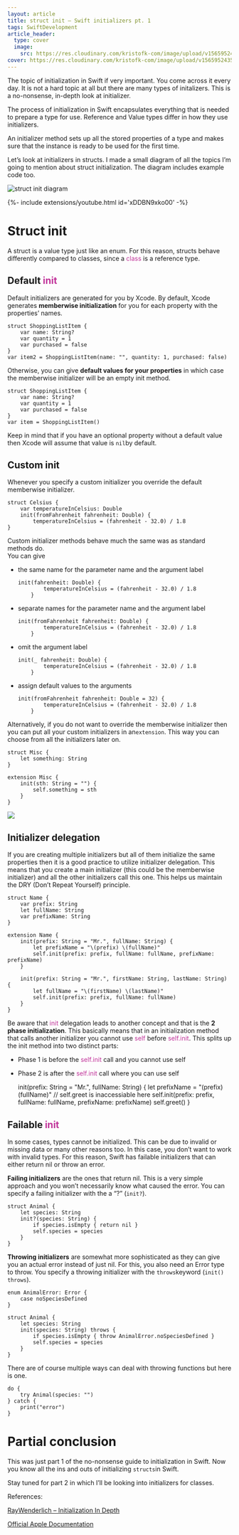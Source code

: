 ```yaml
---
layout: article
title: struct init – Swift initializers pt. 1
tags: SwiftDevelopment
article_header:
  type: cover
  image:
    src: https://res.cloudinary.com/kristofk-com/image/upload/v1565952435/kristofk-com/posts/2018-03-21-Swift-initializers-pt-1/init-1-thumbnail-com-min.png
cover: https://res.cloudinary.com/kristofk-com/image/upload/v1565952435/kristofk-com/posts/2018-03-21-Swift-initializers-pt-1/init-1-thumbnail-com-min.png
---
```


The topic of initialization in Swift if very important. You come across it every day. It is not a hard topic at all but there are many types of initalizers. This is a no-nonsense, in-depth look at initializer.

The process of initialization in Swift encapsulates everything that is needed to prepare a type for use. Reference and Value types differ in how they use initializers.

An initializer method sets up all the stored properties of a type and makes sure that the instance is ready to be used for the first time.

Let’s look at initializers in structs. I made a small diagram of all the topics I’m going to mention about struct initialization. The diagram includes example code too.

![struct init diagram](https://res.cloudinary.com/kristofk-com/image/upload/v1565952435/kristofk-com/posts/2018-03-21-Swift-initializers-pt-1/initialization-types-min.png)

<div>{%- include extensions/youtube.html id='xDDBN9xko00' -%}</div>

# Struct init

A struct is a value type just like an enum. For this reason, structs behave differently compared to classes, since a <span color="#c1349a" style="color: #c1349a;">class</span> is a reference type.

## Default <span color="#aa0d2d"><span color="#c1349a" style="color: #c1349a;">init</span></span>

Default initializers are generated for you by Xcode. By default, Xcode generates **memberwise initialization** for you for each property with the properties’ names.

    struct ShoppingListItem {
    	var name: String?
    	var quantity = 1
    	var purchased = false
    }
    var item2 = ShoppingListItem(name: "", quantity: 1, purchased: false)

Otherwise, you can give **default values for your properties** in which case the memberwise initializer will be an empty init method.

    struct ShoppingListItem {
    	var name: String?
    	var quantity = 1
    	var purchased = false
    }
    var item = ShoppingListItem()

Keep in mind that if you have an optional property without a default value then Xcode will assume that value is `nil`by default.

## Custom init

Whenever you specify a custom initializer you override the default memberwise initializer.

    struct Celsius {
    	var temperatureInCelsius: Double
    	init(fromFahrenheit fahrenheit: Double) {
    		temperatureInCelsius = (fahrenheit - 32.0) / 1.8
    }

Custom initializer methods behave much the same was as standard methods do.  
You can give

*   the same name for the parameter name and the argument label

        init(fahrenheit: Double) {
        		temperatureInCelsius = (fahrenheit - 32.0) / 1.8
        	}

*   separate names for the parameter name and the argument label

        init(fromFahrenheit fahrenheit: Double) {
        		temperatureInCelsius = (fahrenheit - 32.0) / 1.8
        	}

*   omit the argument label

        init(_ fahrenheit: Double) {
        		temperatureInCelsius = (fahrenheit - 32.0) / 1.8
        	}

*   assign default values to the arguments

        init(fromFahrenheit fahrenheit: Double = 32) {
        		temperatureInCelsius = (fahrenheit - 32.0) / 1.8
        	}

Alternatively, if you do not want to override the memberwise initializer then you can put all your custom initializers in an`extension`. This way you can choose from all the initializers later on.

    struct Misc {
    	let something: String
    }

    extension Misc {
    	init(sth: String = "") {
    		self.something = sth
    	}
    }

![](https://res.cloudinary.com/kristofk-com/image/upload/v1565952434/kristofk-com/posts/2018-03-21-Swift-initializers-pt-1/Screen-Shot-2018-03-15-at-20.09.02-min-1024x268.png)

## Initializer delegation

If you are creating multiple initializers but all of them initialize the same properties then it is a good practice to utilize initializer delegation. This means that you create a main initializer (this could be the memberwise initializer) and all the other initializers call this one. This helps us maintain the DRY (Don’t Repeat Yourself) principle.

    struct Name {
    	var prefix: String
    	let fullName: String
    	var prefixName: String
    }

    extension Name {
    	init(prefix: String = "Mr.", fullName: String) {
    		let prefixName = "\(prefix) \(fullName)"
    		self.init(prefix: prefix, fullName: fullName, prefixName: prefixName)
    	}

    	init(prefix: String = "Mr.", firstName: String, lastName: String) {
    		let fullName = "\(firstName) \(lastName)"
    		self.init(prefix: prefix, fullName: fullName)
    	}
    }

Be aware that <span color="#c1349a" style="color: #c1349a;">init</span> delegation leads to another concept and that is the **2 phase initialization**. This basically means that in an initialization method that calls another initializer you cannot use <span color="#c1349a" style="color: #c1349a;">self</span> before <span color="#c1349a" style="color: #c1349a;">self.init</span>. This splits up the init method into two distinct parts:

*   Phase 1 is before the <span color="#c1349a" style="color: #c1349a;">self.init</span> call and you cannot use self
*   Phase 2 is after the <span color="#c1349a" style="color: #c1349a;">self.init</span> call where you can use self

    init(prefix: String = "Mr.", fullName: String) {
    		let prefixName = "\(prefix) \(fullName)"
    		// self.greet is inaccessiable here
    		self.init(prefix: prefix, fullName: fullName, prefixName: prefixName)
    		self.greet()
    	}

## Failable <span color="#c1349a" style="color: #c1349a;">init</span>

In some cases, types cannot be initialized. This can be due to invalid or missing data or many other reasons too. In this case, you don’t want to work with invalid types. For this reason, Swift has failable initializers that can either return nil or throw an error.

**Failing initializers** are the ones that return nil. This is a very simple approach and you won’t necessarily know what caused the error. You can specify a failing initializer with the a “?” (`init?`).

    struct Animal {
    	let species: String
    	init?(species: String) {
    		if species.isEmpty { return nil }
    		self.species = species
    	}
    }

**Throwing initializers** are somewhat more sophisticated as they can give you an actual error instead of just nil. For this, you also need an Error type to throw. You specify a throwing initializer with the `throws`keyword (`init() throws`).

    enum AnimalError: Error {
    	case noSpeciesDefined
    }

    struct Animal {
    	let species: String
    	init(species: String) throws {
    		if species.isEmpty { throw AnimalError.noSpeciesDefined }
    		self.species = species
    	}
    }

There are of course multiple ways can deal with throwing functions but here is one.

    do {
    	try Animal(species: "")
    } catch {
    	print("error")
    }

# Partial conclusion

This was just part 1 of the no-nonsense guide to initialization in Swift. Now you know all the ins and outs of initializing `structs`in Swift.

Stay tuned for part 2 in which I’ll be looking into initializers for classes.

References:[](https://www.raywenderlich.com/119922/swift-tutorial-initialization-part-1)

[RayWenderlich – Initialization In Depth](https://www.raywenderlich.com/119922/swift-tutorial-initialization-part-1)

[Official Apple Documentation](https://developer.apple.com/library/content/documentation/Swift/Conceptual/Swift_Programming_Language/Initialization.html)
